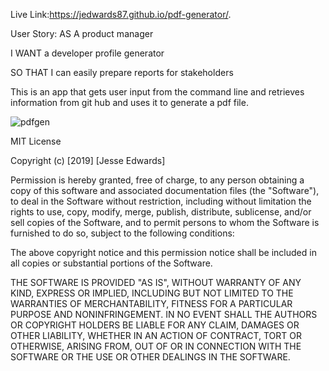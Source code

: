 Live Link:https://jedwards87.github.io/pdf-generator/.

User Story:
AS A product manager

I WANT a developer profile generator

SO THAT I can easily prepare reports for stakeholders

This is an app that gets user input from the command line and retrieves information
from git hub and uses it to generate a pdf file.

![pdfgen](https://user-images.githubusercontent.com/57024833/70593543-1427e700-1ba3-11ea-83f2-c0f7ad5d035a.gif)

MIT License

Copyright (c) [2019] [Jesse Edwards]

Permission is hereby granted, free of charge, to any person obtaining a copy of this software and associated documentation files (the "Software"), to deal in the Software without restriction, including without limitation the rights to use, copy, modify, merge, publish, distribute, sublicense, and/or sell copies of the Software, and to permit persons to whom the Software is furnished to do so, subject to the following conditions:

The above copyright notice and this permission notice shall be included in all copies or substantial portions of the Software.

THE SOFTWARE IS PROVIDED "AS IS", WITHOUT WARRANTY OF ANY KIND, EXPRESS OR IMPLIED, INCLUDING BUT NOT LIMITED TO THE WARRANTIES OF MERCHANTABILITY, FITNESS FOR A PARTICULAR PURPOSE AND NONINFRINGEMENT. IN NO EVENT SHALL THE AUTHORS OR COPYRIGHT HOLDERS BE LIABLE FOR ANY CLAIM, DAMAGES OR OTHER LIABILITY, WHETHER IN AN ACTION OF CONTRACT, TORT OR OTHERWISE, ARISING FROM, OUT OF OR IN CONNECTION WITH THE SOFTWARE OR THE USE OR OTHER DEALINGS IN THE SOFTWARE.